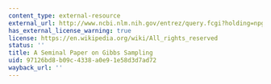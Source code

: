 ```yaml
---
content_type: external-resource
external_url: http://www.ncbi.nlm.nih.gov/entrez/query.fcgi?holding=npg&cmd=Retrieve&db=PubMed&list_uids=8211139&dopt=Abstract
has_external_license_warning: true
license: https://en.wikipedia.org/wiki/All_rights_reserved
status: ''
title: A Seminal Paper on Gibbs Sampling
uid: 97126bd8-b09c-4338-a0e9-1e58d3d7ad72
wayback_url: ''
---
```

